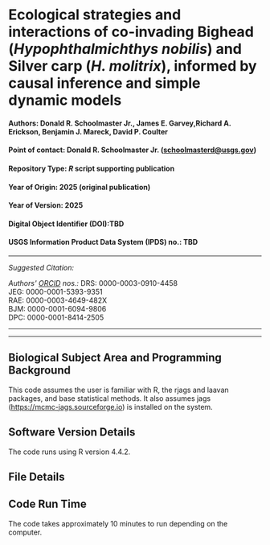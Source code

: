 # Ecological strategies and interactions of co-invading Bighead (_Hypophthalmichthys nobilis_) and Silver carp (_H. molitrix_), informed by causal inference and simple dynamic models

#### Authors: Donald R. Schoolmaster Jr., James E. Garvey,Richard A. Erickson, Benjamin J. Mareck, David P. Coulter

#### Point of contact: Donald R. Schoolmaster Jr. (schoolmasterd@usgs.gov)
#### Repository Type:  _R_ script supporting publication
#### Year of Origin:   2025 (original publication)
#### Year of Version:  2025
#### Digital Object Identifier (DOI):TBD
#### USGS Information Product Data System (IPDS) no.: TBD

***

_Suggested Citation:_



_Authors' [ORCID](https://orcid.org) nos.:_
DRS: 0000-0003-0910-4458\
JEG: 0000-0001-5393-9351\
RAE: 0000-0003-4649-482X\
BJM: 0000-0001-6094-9806\
DPC: 0000-0001-8414-2505
***
***


## Biological Subject Area and Programming Background

This code assumes the user is familiar with R, the rjags and laavan packages, and base statistical methods. It also assumes jags (https://mcmc-jags.sourceforge.io) is installed on the system.

## Software Version Details
The code runs using R version 4.4.2.

## File Details


## Code Run Time
The code takes approximately 10 minutes to run depending on the computer.
